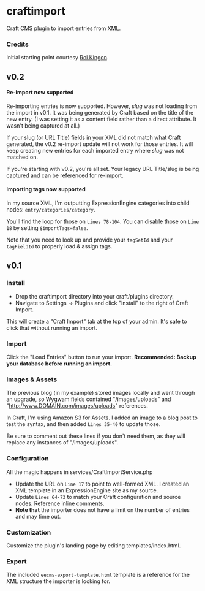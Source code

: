 craftimport
============

Craft CMS plugin to import entries from XML.

### Credits

Initial starting point courtesy [Roi Kingon](https://plus.google.com/112173526450245116573/posts).

## v0.2

#### Re-import now supported

Re-importing entries is now supported. However, *slug* was not loading from the import in v0.1. It was being generated by Craft based on the title of the new entry. (I was setting it as a content field rather than a direct attribute. It wasn't being captured at all.)

If your slug (or URL Title) fields in your XML did not match what Craft generated, the v0.2 re-import update will not work for those entries. It will keep creating new entries for each imported entry where *slug* was not matched on.

If you're starting with v0.2, you're all set. Your legacy URL Title/slug is being captured and can be referenced for re-import.

#### Importing tags now supported

In my source XML, I'm outputting ExpressionEngine categories into child nodes: `entry/categories/category`.

You'll find the loop for those on `Lines 78-104`. You can disable those on `Line 18` by setting `$importTags=false`.

Note that you need to look up and provide your `tagSetId` and your `tagFieldId` to properly load & assign tags.

## v0.1

### Install

* Drop the craftimport directory into your craft/plugins directory.
* Navigate to Settings -> Plugins and click "Install" to the right of Craft Import.

This will create a "Craft Import" tab at the top of your admin. It's safe to click that without running an import.

### Import

Click the "Load Entries" button to run your import. **Recommended: Backup your database before running an import.**

### Images & Assets

The previous blog (in my example) stored images locally and went through an upgrade, so Wygwam fields contained "/images/uploads" and "http://www.DOMAIN.com/images/uploads" references.

In Craft, I'm using Amazon S3 for Assets. I added an image to a blog post to test the syntax, and then added `Lines 35-40` to update those.

Be sure to comment out these lines if you don't need them, as they will replace any instances of "/images/uploads".

### Configuration

All the magic happens in services/CraftImportService.php

* Update the URL on `Line 17` to point to well-formed XML. I created an XML template in an ExpressionEngine site as my source.
* Update `Lines 64-73` to match your Craft configuration and source nodes. Reference inline comments.
* **Note that** the importer does not have a limit on the number of entries and may time out.

### Customization

Customize the plugin's landing page by editing templates/index.html.

### Export

The included `eecms-export-template.html` template is a reference for the XML structure the importer is looking for.
